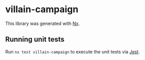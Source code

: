 # villain-campaign

This library was generated with [Nx](https://nx.dev).

## Running unit tests

Run `nx test villain-campaign` to execute the unit tests via [Jest](https://jestjs.io).
